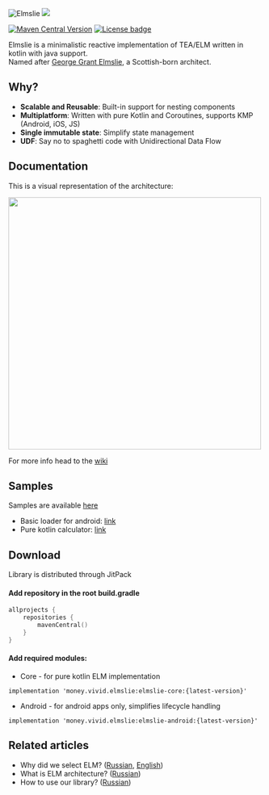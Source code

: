 ![Elmslie](https://user-images.githubusercontent.com/16104123/104534649-b5defa80-5625-11eb-98b6-d761623f8964.jpeg)
[![](https://jitpack.io/v/diklimchuk/test.svg)](https://jitpack.io/#diklimchuk/test)

[![Maven Central Version](https://img.shields.io/maven-central/v/money.vivid.elmslie/elmslie-core)](https://central.sonatype.com/artifact/money.vivid.elmslie/elmslie-core)
[![License badge](https://img.shields.io/badge/License-Apache%202.0-blue.svg)](https://opensource.org/licenses/Apache-2.0)

Elmslie is a minimalistic reactive implementation of TEA/ELM written in kotlin with java support.  
Named after [George Grant Elmslie](https://en.wikipedia.org/wiki/George_Grant_Elmslie), a Scottish-born architect.

## Why?
- **Scalable and Reusable**: Built-in support for nesting components
- **Multiplatform**: Written with pure Kotlin and Coroutines, supports KMP (Android, iOS, JS)
- **Single immutable state**: Simplify state management
- **UDF**: Say no to spaghetti code with Unidirectional Data Flow

## Documentation
This is a visual representation of the architecture:
<p>
<img src="https://user-images.githubusercontent.com/16104123/115949827-40b27980-a4e0-11eb-85dc-03a7073e3127.png" width="500">
</p>



For more info head to the [wiki](https://github.com/vivid-money/elmslie/wiki)

## Samples
Samples are available [here](https://github.com/vivid-money/elmslie/tree/publish-elmslie-3.0/samples)
- Basic loader for android: [link](https://github.com/vivid-money/elmslie/tree/publish-elmslie-3.0/samples/coroutines-loader)
- Pure kotlin calculator: [link](https://github.com/vivid-money/elmslie/tree/publish-elmslie-3.0/samples/kotlin-calculator)

## Download
Library is distributed through JitPack

#### Add repository in the root build.gradle
```kotlin
allprojects {
    repositories {
        mavenCentral()
    }
}
```

#### Add required modules:
- Core - for pure kotlin ELM implementation

`implementation 'money.vivid.elmslie:elmslie-core:{latest-version}'`

- Android - for android apps only, simplifies lifecycle handling  

`implementation 'money.vivid.elmslie:elmslie-android:{latest-version}'`


## Related articles
- Why did we select ELM? ([Russian](https://habr.com/ru/company/vivid_money/blog/534386/), [English](https://medium.com/@klimchuk.daniil/how-we-chose-presentation-layer-architecture-and-didnt-regret-it-bc694cab3e80))
- What is ELM architecture? ([Russian](https://habr.com/ru/company/vivid_money/blog/550932/))
- How to use our library? ([Russian](https://habr.com/ru/company/vivid_money/blog/553232/))
